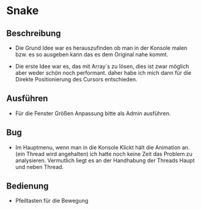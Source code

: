 # Snake

## Beschreibung

* Die Grund Idee war es herauszufinden ob man in der Konsole malen bzw. es so ausgeben kann das es dem Original nahe kommt.

* Die erste Idee war es, das mit Array´s zu lösen, dies ist zwar möglich aber weder schön noch performant. daher habe ich mich dann für die Direkte Positionierung des Cursors entschieden.

## Ausführen

* Für die Fenster Größen Anpassung bitte als Admin ausführen.

## Bug

* Im Hauptmenu, wenn man in die Konsole Klickt hält die Animation an. (ein Thread wird angehalten) ich hatte noch keine Zeit das Problem zu analysieren. Vermutlich liegt es an der Handhabung der Threads Haupt und neben Thread.

## Bedienung

* Pfeiltasten für die Bewegung
